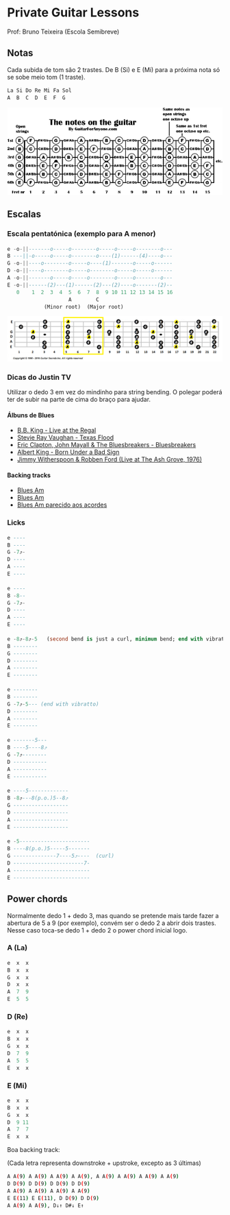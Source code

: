 # Private Guitar Lessons

Prof: Bruno Teixeira (Escola Semibreve)

## Notas

Cada subida de tom são 2 trastes.
De B (Si) e E (Mi) para a próxima nota só se sobe meio tom (1 traste).

```sql
La Si Do Re Mi Fa Sol
A  B  C  D  E  F  G
```

![Notas no braço da guitarra](guitar_neck.gif)



## Escalas

### Escala pentatónica (exemplo para A menor)

```sql
e -o-||-------o-----o--------o-----o-----o--------o---
B ---||-o-----o-----o--------o----(1)------(4)----o---
G -o-||----o--------o-----o----(1)-------o-----o------
D -o-||----o--------o-----o--------o-----o-----o------
A -o-||-------o-----o-----o--------o-----o--------o---
E -o-||------(2)---(1)------(2)---(2)----o-------(2)--
   0    1  2  3  4  5  6  7  8  9 10 11 12 13 14 15 16
                    A        C
            (Minor root)  (Major root)
```

![Pentatonic fretboard](pentatonic_fretboard.bmp)


### Dicas do Justin TV

Utilizar o dedo 3 em vez do mindinho para string bending. O polegar poderá ter de subir na parte de cima do braço para ajudar.

#### Álbuns de Blues

- [B.B. King - Live at the Regal](https://open.spotify.com/album/7njGz7ZeDXL6cH3VnflcQ2)
- [Stevie Ray Vaughan - Texas Flood](https://open.spotify.com/album/1AL5oXZRtTc8PyhcTwg4xQ)
- [Eric Clapton, John Mayall & The Bluesbreakers - Bluesbreakers](https://open.spotify.com/album/4bSvzPMgzwvfqHAbcWG88o)
- [Albert King - Born Under a Bad Sign](https://open.spotify.com/album/0Ez9S8Dhzr1fa6ZCkcIJiR)
- [Jimmy Witherspoon & Robben Ford (Live at The Ash Grove, 1976)](https://open.spotify.com/album/6FUPH14VGpYg3DgAgzNC5b)

#### Backing tracks

- [Blues Am](https://www.youtube.com/watch?v=9H2oY_85q8U)
- [Blues Am](https://youtu.be/Z3euxRLOQec)
- [Blues Am parecido aos acordes](https://www.youtube.com/watch?v=_pHhJhqfZcc)

### Licks
```sql
e ----
B ----
G -7⤴-
D ----
A ----
E ----

e ----
B -8--
G -7⤴-
D ----
A ----
E ----

e -8⤴-8⤴-5   (second bend is just a curl, minimum bend; end with vibratto)
B --------
G --------
D --------
A --------
E --------

e --------
B --------
G -7⤴-5--- (end with vibratto)
D --------
A --------
E --------

e -------5---
B ----5----8⤴
G -7⤴--------
D -----------
A -----------
E -----------

e ----5-------------
B -8⤴---8(p.o.)5--8⤴
G ------------------
D ------------------
A ------------------
E ------------------

e -5-----------------------
B ----8(p.o.)5-----5-------
G --------------7----5⤴----  (curl)
D -----------------------7-
A -------------------------
E -------------------------
```


## Power chords

Normalmente dedo 1 + dedo 3, mas quando se pretende mais tarde fazer a abertura de 5 a 9 (por exemplo), convém ser o dedo 2 a abrir dois trastes.  
Nesse caso toca-se dedo 1 + dedo 2 o power chord inicial logo.

### A (La)

```sql
e  x  x
B  x  x
G  x  x
D  x  x
A  7  9
E  5  5
```

### D (Re)

```sql
e  x  x
B  x  x
G  x  x
D  7  9
A  5  5
E  x  x
```

### E (Mi)

```sql
e  x  x
B  x  x
G  x  x
D  9 11
A  7  7
E  x  x
```

Boa backing track:

(Cada letra representa downstroke + upstroke, excepto as 3 últimas)

```bash
A A(9) A A(9) A A(9) A A(9), A A(9) A A(9) A A(9) A A(9)
D D(9) D D(9) D D(9) D D(9)
A A(9) A A(9) A A(9) A A(9)
E E(11) E E(11), D D(9) D D(9)
A A(9) A A(9), D↓↑ D#↓ E↑
```
